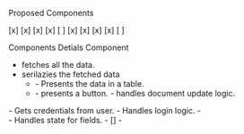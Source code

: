 Proposed Components

[x] <AuthIndex />
[x] <AuthGuard />
[x] <HydrateAccount />
[x] <AdminGuard />
[ ] <Dashboard />
[x] <UsersList />
  [x] <UsersTable />
  [x] <ActivateButton />
[x] <Login />
[ ] <Register />


Components Detials
<UsersList /> Component 
- fetches all the data.
- serilazies the fetched data
  - <UsersTable />
    - Presents the data in a table.
  - <ActivateButton />
    - presents a button.
    - handles document update logic.

<Login />
- Gets credentials from user.
- Handles login logic.
  - <Form />
    - Handles state for fields.
      - [<Fields>]
      - <SubmitButton >


